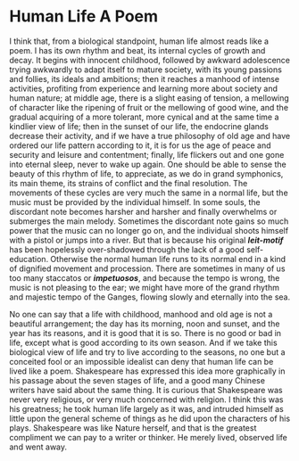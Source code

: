 # Human Life A Poem

I think that, from a biological standpoint, human life almost reads like a poem.
I has its own rhythm and beat, its internal cycles of growth and decay. It
begins with innocent childhood, followed by awkward adolescence trying awkwardly
to adapt itself to mature society, with its young passions and follies, its
ideals and ambitions; then it reaches a manhood of intense activities, profiting
from experience and learning more about society and human nature; at middle age,
there is a slight easing of tension, a mellowing of character like the ripening
of fruit or the mellowing of good wine, and the gradual acquiring of a more
tolerant, more cynical and at the same time a kindlier view of life; then in the
sunset of our life, the endocrine glands decrease their activity, and if we have
a true philosophy of old age and have ordered our life pattern according to it,
it is for us the age of peace and security and leisure and contentment; finally,
life flickers out and one gone into eternal sleep, never to wake up again. One
should be able to sense the beauty of this rhythm of life, to appreciate, as we
do in grand symphonics, its main theme, its strains of conflict and the final
resolution. The movements of these cycles are very much the same in a normal
life, but the music must be provided by the individual himself. In some souls,
the discordant note becomes harsher and harsher and finally overwhelms or
submerges the main melody. Sometimes the discordant note gains so much power
that the music can no longer go on, and the individual shoots himself with a
pistol or jumps into a river. But that is because his original ***leit-motif***
has been hopelessly over-shadowed through the lack of a good self-education.
Otherwise the normal human life runs to its normal end in a kind of dignified
movement and procession. There are sometimes in many of us too many staccatos or
***impetuosos***, and because the tempo is wrong, the music is not pleasing to
the ear; we might have more of the grand rhythm and majestic tempo of the
Ganges, flowing slowly and eternally into the sea.

No one can say that a life with childhood, manhood and old age is not a
beautiful arrangement; the day has its morning, noon and sunset, and the year
has its reasons, and it is good that it is so. There is no good or bad in life,
except what is good according to its own season. And if we take this biological
view of life and try to live according to the seasons, no one but a conceited
fool or an impossible idealist can deny that human life can be lived like a
poem. Shakespeare has expressed this idea more graphically in his passage about
the seven stages of life, and a good many Chinese writers have said about the
same thing. It is curious that Shakespeare was never very religious, or very
much concerned with religion. I think this was his greatness; he took human life
largely as it was, and intruded himself as little upon the general scheme of
things as he did upon the characters of his plays. Shakespeare was like Nature
herself, and that is the greatest compliment we can pay to a writer or thinker.
He merely lived, observed life and went away.
